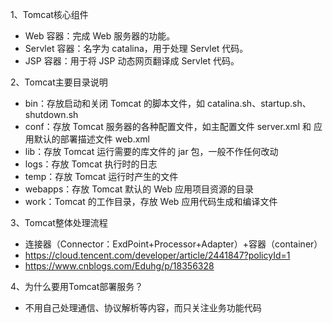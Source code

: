 1、Tomcat核心组件
- Web 容器：完成 Web 服务器的功能。
- Servlet 容器：名字为 catalina，用于处理 Servlet 代码。
- JSP 容器：用于将 JSP 动态网页翻译成 Servlet 代码。

2、Tomcat主要目录说明
- bin：存放启动和关闭 Tomcat 的脚本文件，如 catalina.sh、startup.sh、shutdown.sh 
- conf：存放 Tomcat 服务器的各种配置文件，如主配置文件 server.xml 和 应用默认的部署描述文件 web.xml 
- lib：存放 Tomcat 运行需要的库文件的 jar 包，一般不作任何改动
- logs：存放 Tomcat 执行时的日志
- temp：存放 Tomcat 运行时产生的文件
- webapps：存放 Tomcat 默认的 Web 应用项目资源的目录
- work：Tomcat 的工作目录，存放 Web 应用代码生成和编译文件

3、Tomcat整体处理流程
- 连接器（Connector：ExdPoint+Processor+Adapter）+容器（container）
- https://cloud.tencent.com/developer/article/2441847?policyId=1
- https://www.cnblogs.com/Eduhg/p/18356328

4、为什么要用Tomcat部署服务？
- 不用自己处理通信、协议解析等内容，而只关注业务功能代码
